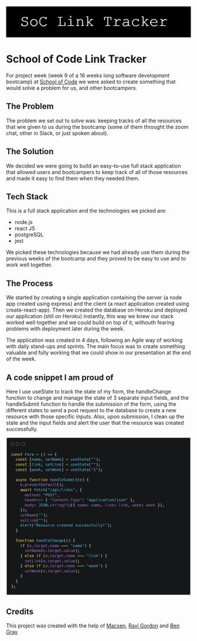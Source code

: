 ![Banner](.\images\SoC_Link_Tracker_.png?raw=true "SoC Link Tracker")

# School of Code Link Tracker

For project week (week 9 of a 16 weeks long software development bootcamp) at [School of Code](https://github.com/SchoolOfCode) we were asked to create something that would solve a problem for us, and other bootcampers.

## The Problem

The problem we set out to solve was: keeping tracks of all the resources that wre given to us during the bootcamp (some of them throught the zoom chat, other in Slack, or just spoken about).

## The Solution

We decided we were going to build an easy-to-use full stack application that allowed users and bootcampers to keep track of all of those resources and made it easy to find them when they needed them.

## Tech Stack

This is a full stack application and the technologies we picked are:

- node.js
- react JS
- postgreSQL
- jest

We picked these technologies because we had already use them during the previous weeks of the bootcamp and they proved to be easy to use and to work well together.

## The Process

We started by creating a single application containing the server (a node app created using express) and the client (a react application created using create-react-app). Then we created the database on Heroku and deployed our application (still on Heroku) instantly, this way we knew our stack worked well together and we could build on top of it, withouth fearing problems with deployment later during the week.

The application was created in 4 days, following an Agile way of working with daily stand-ups and sprints. The main focus was to create something valuable and fully working that we could show in our presentation at the end of the week.

## A code snippet I am proud of

Here I use useState to track the state of my form, the handleChange function to change and manage the state of 3 separate input fields, and the handleSubmit function to handle the submission of the form, using the different states to send a post request to the database to create a new resource with those specific inputs. Also, upon submission, I clean up the state and the input fields and alert the user that the resource was created successfully.

![Banner](./images\carbon.png "SoC Link Tracker")

## Credits

This project was created with the help of [Macsen](https://github.com/MacsenSM), [Ravi Gordon](https://github.com/rg460) and [Ben Gray](https://github.com/Gray593)

